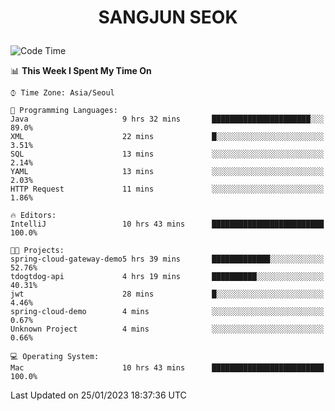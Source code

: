 <h1>
 <p align="center">
   SANGJUN SEOK
 </p>
</h1>

<!--START_SECTION:waka-->
![Code Time](http://img.shields.io/badge/Code%20Time-2%2C177%20hrs%2026%20mins-blue)

📊 **This Week I Spent My Time On** 

```text
⌚︎ Time Zone: Asia/Seoul

💬 Programming Languages: 
Java                     9 hrs 32 mins       ██████████████████████░░░   89.0% 
XML                      22 mins             █░░░░░░░░░░░░░░░░░░░░░░░░   3.51% 
SQL                      13 mins             ░░░░░░░░░░░░░░░░░░░░░░░░░   2.14% 
YAML                     13 mins             ░░░░░░░░░░░░░░░░░░░░░░░░░   2.03% 
HTTP Request             11 mins             ░░░░░░░░░░░░░░░░░░░░░░░░░   1.86%

🔥 Editors: 
IntelliJ                 10 hrs 43 mins      █████████████████████████   100.0%

🐱‍💻 Projects: 
spring-cloud-gateway-demo5 hrs 39 mins       █████████████░░░░░░░░░░░░   52.76% 
tdogtdog-api             4 hrs 19 mins       ██████████░░░░░░░░░░░░░░░   40.31% 
jwt                      28 mins             █░░░░░░░░░░░░░░░░░░░░░░░░   4.46% 
spring-cloud-demo        4 mins              ░░░░░░░░░░░░░░░░░░░░░░░░░   0.67% 
Unknown Project          4 mins              ░░░░░░░░░░░░░░░░░░░░░░░░░   0.66%

💻 Operating System: 
Mac                      10 hrs 43 mins      █████████████████████████   100.0%

```


 Last Updated on 25/01/2023 18:37:36 UTC
<!--END_SECTION:waka-->
